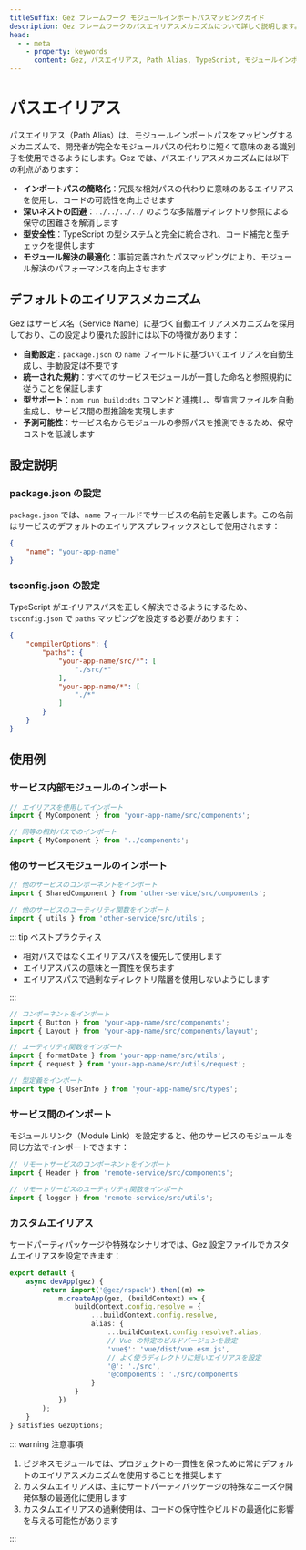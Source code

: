 ```yaml
---
titleSuffix: Gez フレームワーク モジュールインポートパスマッピングガイド
description: Gez フレームワークのパスエイリアスメカニズムについて詳しく説明します。インポートパスの簡略化、深いネストの回避、型安全性、モジュール解決の最適化などの機能を紹介し、開発者がコードの保守性を向上させるのに役立ちます。
head:
  - - meta
    - property: keywords
      content: Gez, パスエイリアス, Path Alias, TypeScript, モジュールインポート, パスマッピング, コード保守性
---
```


# パスエイリアス

パスエイリアス（Path Alias）は、モジュールインポートパスをマッピングするメカニズムで、開発者が完全なモジュールパスの代わりに短くて意味のある識別子を使用できるようにします。Gez では、パスエイリアスメカニズムには以下の利点があります：

- **インポートパスの簡略化**：冗長な相対パスの代わりに意味のあるエイリアスを使用し、コードの可読性を向上させます
- **深いネストの回避**：`../../../../` のような多階層ディレクトリ参照による保守の困難さを解消します
- **型安全性**：TypeScript の型システムと完全に統合され、コード補完と型チェックを提供します
- **モジュール解決の最適化**：事前定義されたパスマッピングにより、モジュール解決のパフォーマンスを向上させます

## デフォルトのエイリアスメカニズム

Gez はサービス名（Service Name）に基づく自動エイリアスメカニズムを採用しており、この設定より優れた設計には以下の特徴があります：

- **自動設定**：`package.json` の `name` フィールドに基づいてエイリアスを自動生成し、手動設定は不要です
- **統一された規約**：すべてのサービスモジュールが一貫した命名と参照規約に従うことを保証します
- **型サポート**：`npm run build:dts` コマンドと連携し、型宣言ファイルを自動生成し、サービス間の型推論を実現します
- **予測可能性**：サービス名からモジュールの参照パスを推測できるため、保守コストを低減します

## 設定説明

### package.json の設定

`package.json` では、`name` フィールドでサービスの名前を定義します。この名前はサービスのデフォルトのエイリアスプレフィックスとして使用されます：

```json title="package.json"
{
    "name": "your-app-name"
}
```

### tsconfig.json の設定

TypeScript がエイリアスパスを正しく解決できるようにするため、`tsconfig.json` で `paths` マッピングを設定する必要があります：

```json title="tsconfig.json"
{
    "compilerOptions": {
        "paths": {
            "your-app-name/src/*": [
                "./src/*"
            ],
            "your-app-name/*": [
                "./*"
            ]
        }
    }
}
```

## 使用例

### サービス内部モジュールのインポート

```ts
// エイリアスを使用してインポート
import { MyComponent } from 'your-app-name/src/components';

// 同等の相対パスでのインポート
import { MyComponent } from '../components';
```

### 他のサービスモジュールのインポート

```ts
// 他のサービスのコンポーネントをインポート
import { SharedComponent } from 'other-service/src/components';

// 他のサービスのユーティリティ関数をインポート
import { utils } from 'other-service/src/utils';
```

::: tip ベストプラクティス
- 相対パスではなくエイリアスパスを優先して使用します
- エイリアスパスの意味と一貫性を保ちます
- エイリアスパスで過剰なディレクトリ階層を使用しないようにします

:::

``` ts
// コンポーネントをインポート
import { Button } from 'your-app-name/src/components';
import { Layout } from 'your-app-name/src/components/layout';

// ユーティリティ関数をインポート
import { formatDate } from 'your-app-name/src/utils';
import { request } from 'your-app-name/src/utils/request';

// 型定義をインポート
import type { UserInfo } from 'your-app-name/src/types';
```

### サービス間のインポート

モジュールリンク（Module Link）を設定すると、他のサービスのモジュールを同じ方法でインポートできます：

```ts
// リモートサービスのコンポーネントをインポート
import { Header } from 'remote-service/src/components';

// リモートサービスのユーティリティ関数をインポート
import { logger } from 'remote-service/src/utils';
```

### カスタムエイリアス

サードパーティパッケージや特殊なシナリオでは、Gez 設定ファイルでカスタムエイリアスを設定できます：

```ts title="src/entry.node.ts"
export default {
    async devApp(gez) {
        return import('@gez/rspack').then((m) =>
            m.createApp(gez, (buildContext) => {
                buildContext.config.resolve = {
                    ...buildContext.config.resolve,
                    alias: {
                        ...buildContext.config.resolve?.alias,
                        // Vue の特定のビルドバージョンを設定
                        'vue$': 'vue/dist/vue.esm.js',
                        // よく使うディレクトリに短いエイリアスを設定
                        '@': './src',
                        '@components': './src/components'
                    }
                }
            })
        );
    }
} satisfies GezOptions;
```

::: warning 注意事項
1. ビジネスモジュールでは、プロジェクトの一貫性を保つために常にデフォルトのエイリアスメカニズムを使用することを推奨します
2. カスタムエイリアスは、主にサードパーティパッケージの特殊なニーズや開発体験の最適化に使用します
3. カスタムエイリアスの過剰使用は、コードの保守性やビルドの最適化に影響を与える可能性があります

:::